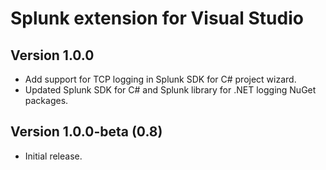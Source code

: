 # Splunk extension for Visual Studio

## Version 1.0.0

* Add support for TCP logging in Splunk SDK for C# project wizard.
* Updated Splunk SDK for C# and Splunk library for .NET logging NuGet packages.

## Version 1.0.0-beta (0.8)

* Initial release.